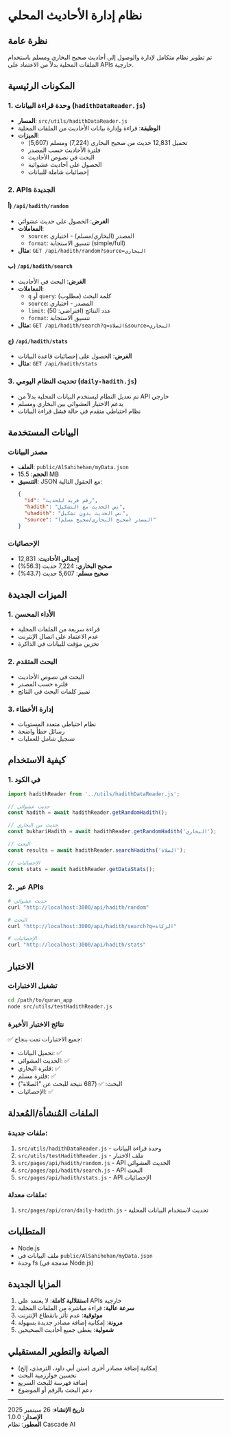 # نظام إدارة الأحاديث المحلي

## نظرة عامة
تم تطوير نظام متكامل لإدارة والوصول إلى أحاديث صحيح البخاري ومسلم باستخدام الملفات المحلية بدلاً من الاعتماد على APIs خارجية.

## المكونات الرئيسية

### 1. وحدة قراءة البيانات (`hadithDataReader.js`)
- **المسار**: `src/utils/hadithDataReader.js`
- **الوظيفة**: قراءة وإدارة بيانات الأحاديث من الملفات المحلية
- **الميزات**:
  - تحميل 12,831 حديث من صحيح البخاري (7,224) ومسلم (5,607)
  - فلترة الأحاديث حسب المصدر
  - البحث في نصوص الأحاديث
  - الحصول على أحاديث عشوائية
  - إحصائيات شاملة للبيانات

### 2. APIs الجديدة

#### أ) `/api/hadith/random`
- **الغرض**: الحصول على حديث عشوائي
- **المعاملات**:
  - `source`: المصدر (البخاري/مسلم) - اختياري
  - `format`: تنسيق الاستجابة (simple/full)
- **مثال**: `GET /api/hadith/random?source=البخاري`

#### ب) `/api/hadith/search`
- **الغرض**: البحث في الأحاديث
- **المعاملات**:
  - `q` أو `query`: كلمة البحث (مطلوب)
  - `source`: المصدر - اختياري
  - `limit`: عدد النتائج (افتراضي: 50)
  - `format`: تنسيق الاستجابة
- **مثال**: `GET /api/hadith/search?q=الصلاة&source=البخاري`

#### ج) `/api/hadith/stats`
- **الغرض**: الحصول على إحصائيات قاعدة البيانات
- **مثال**: `GET /api/hadith/stats`

### 3. تحديث النظام اليومي (`daily-hadith.js`)
- تم تعديل النظام ليستخدم البيانات المحلية بدلاً من API خارجي
- يدعم الاختيار العشوائي بين البخاري ومسلم
- نظام احتياطي متقدم في حالة فشل قراءة البيانات

## البيانات المستخدمة

### مصدر البيانات
- **الملف**: `public/AlSahihehan/myData.json`
- **الحجم**: 15.5 MB
- **التنسيق**: JSON مع الحقول التالية:
  ```json
  {
    "id": "رقم فريد للحديث",
    "hadith": "نص الحديث مع التشكيل",
    "uhadith": "نص الحديث بدون تشكيل", 
    "source": "المصدر (صحيح البخاري/صحيح مسلم)"
  }
  ```

### الإحصائيات
- **إجمالي الأحاديث**: 12,831
- **صحيح البخاري**: 7,224 حديث (56.3%)
- **صحيح مسلم**: 5,607 حديث (43.7%)

## الميزات الجديدة

### 1. الأداء المحسن
- قراءة سريعة من الملفات المحلية
- عدم الاعتماد على اتصال الإنترنت
- تخزين مؤقت للبيانات في الذاكرة

### 2. البحث المتقدم
- البحث في نصوص الأحاديث
- فلترة حسب المصدر
- تمييز كلمات البحث في النتائج

### 3. إدارة الأخطاء
- نظام احتياطي متعدد المستويات
- رسائل خطأ واضحة
- تسجيل شامل للعمليات

## كيفية الاستخدام

### 1. في الكود
```javascript
import hadithReader from '../utils/hadithDataReader.js';

// حديث عشوائي
const hadith = await hadithReader.getRandomHadith();

// حديث من البخاري
const bukhariHadith = await hadithReader.getRandomHadith('البخاري');

// البحث
const results = await hadithReader.searchHadiths('الصلاة');

// الإحصائيات
const stats = await hadithReader.getDataStats();
```

### 2. عبر APIs
```bash
# حديث عشوائي
curl "http://localhost:3000/api/hadith/random"

# البحث
curl "http://localhost:3000/api/hadith/search?q=الزكاة"

# الإحصائيات
curl "http://localhost:3000/api/hadith/stats"
```

## الاختبار

### تشغيل الاختبارات
```bash
cd /path/to/quran_app
node src/utils/testHadithReader.js
```

### نتائج الاختبار الأخيرة
✅ جميع الاختبارات تمت بنجاح:
- تحميل البيانات: ✅
- الحديث العشوائي: ✅
- فلترة البخاري: ✅
- فلترة مسلم: ✅
- البحث: ✅ (687 نتيجة للبحث عن "الصلاة")
- الإحصائيات: ✅

## الملفات المُنشأة/المُعدلة

### ملفات جديدة:
1. `src/utils/hadithDataReader.js` - وحدة قراءة البيانات
2. `src/utils/testHadithReader.js` - ملف الاختبار
3. `src/pages/api/hadith/random.js` - API الحديث العشوائي
4. `src/pages/api/hadith/search.js` - API البحث
5. `src/pages/api/hadith/stats.js` - API الإحصائيات

### ملفات معدلة:
1. `src/pages/api/cron/daily-hadith.js` - تحديث لاستخدام البيانات المحلية

## المتطلبات
- Node.js
- ملف البيانات في `public/AlSahihehan/myData.json`
- وحدة fs (مدمجة في Node.js)

## المزايا الجديدة
1. **استقلالية كاملة**: لا يعتمد على APIs خارجية
2. **سرعة عالية**: قراءة مباشرة من الملفات المحلية
3. **موثوقية**: عدم تأثر بانقطاع الإنترنت
4. **مرونة**: إمكانية إضافة مصادر جديدة بسهولة
5. **شمولية**: يغطي جميع أحاديث الصحيحين

## الصيانة والتطوير المستقبلي
- إمكانية إضافة مصادر أخرى (سنن أبي داود، الترمذي، إلخ)
- تحسين خوارزمية البحث
- إضافة فهرسة للبحث السريع
- دعم البحث بالرقم أو الموضوع

---

**تاريخ الإنشاء**: 26 سبتمبر 2025  
**الإصدار**: 1.0.0  
**المطور**: نظام Cascade AI
